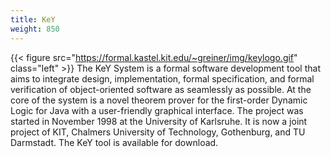 ```yaml
---
title: KeY
weight: 850
---
```


{{< figure src="https://formal.kastel.kit.edu/~greiner/img/keylogo.gif" class="left" >}}
The KeY System is a formal software development tool that aims to
integrate design, implementation, formal specification, and formal
verification of object-oriented software as seamlessly as possible. At
the core of the system is a novel theorem prover for the first-order
Dynamic Logic for Java with a user-friendly graphical interface. The
project was started in November 1998 at the University of
Karlsruhe. It is now a joint project of KIT, Chalmers University of
Technology, Gothenburg, and TU Darmstadt. The KeY tool is available
for download.

